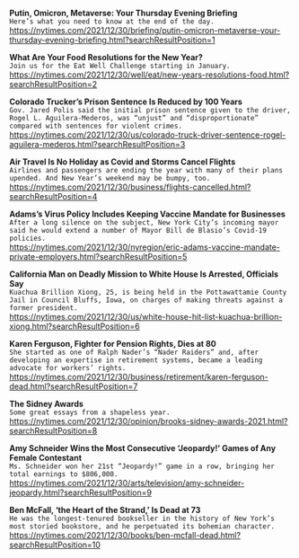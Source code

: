 **Putin, Omicron, Metaverse: Your Thursday Evening Briefing**\
`Here’s what you need to know at the end of the day.`\
https://nytimes.com/2021/12/30/briefing/putin-omicron-metaverse-your-thursday-evening-briefing.html?searchResultPosition=1

**What Are Your Food Resolutions for the New Year?**\
`Join us for the Eat Well Challenge starting in January.`\
https://nytimes.com/2021/12/30/well/eat/new-years-resolutions-food.html?searchResultPosition=2

**Colorado Trucker’s Prison Sentence Is Reduced by 100 Years**\
`Gov. Jared Polis said the initial prison sentence given to the driver, Rogel L. Aguilera-Mederos, was “unjust” and “disproportionate” compared with sentences for violent crimes.`\
https://nytimes.com/2021/12/30/us/colorado-truck-driver-sentence-rogel-aguilera-mederos.html?searchResultPosition=3

**Air Travel Is No Holiday as Covid and Storms Cancel Flights**\
`Airlines and passengers are ending the year with many of their plans upended. And New Year’s weekend may be bumpy, too.`\
https://nytimes.com/2021/12/30/business/flights-cancelled.html?searchResultPosition=4

**Adams’s Virus Policy Includes Keeping Vaccine Mandate for Businesses**\
`After a long silence on the subject, New York City’s incoming mayor said he would extend a number of Mayor Bill de Blasio’s Covid-19 policies.`\
https://nytimes.com/2021/12/30/nyregion/eric-adams-vaccine-mandate-private-employers.html?searchResultPosition=5

**California Man on Deadly Mission to White House Is Arrested, Officials Say**\
`Kuachua Brillion Xiong, 25, is being held in the Pottawattamie County Jail in Council Bluffs, Iowa, on charges of making threats against a former president.`\
https://nytimes.com/2021/12/30/us/white-house-hit-list-kuachua-brillion-xiong.html?searchResultPosition=6

**Karen Ferguson, Fighter for Pension Rights, Dies at 80**\
`She started as one of Ralph Nader’s “Nader Raiders” and, after developing an expertise in retirement systems, became a leading advocate for workers’ rights.`\
https://nytimes.com/2021/12/30/business/retirement/karen-ferguson-dead.html?searchResultPosition=7

**The Sidney Awards**\
`Some great essays from a shapeless year.`\
https://nytimes.com/2021/12/30/opinion/brooks-sidney-awards-2021.html?searchResultPosition=8

**Amy Schneider Wins the Most Consecutive ‘Jeopardy!’ Games of Any Female Contestant**\
`Ms. Schneider won her 21st “Jeopardy!” game in a row, bringing her total earnings to $806,000.`\
https://nytimes.com/2021/12/30/arts/television/amy-schneider-jeopardy.html?searchResultPosition=9

**Ben McFall, ‘the Heart of the Strand,’ Is Dead at 73**\
`He was the longest-tenured bookseller in the history of New York’s most storied bookstore, and he perpetuated its bohemian character.`\
https://nytimes.com/2021/12/30/books/ben-mcfall-dead.html?searchResultPosition=10

